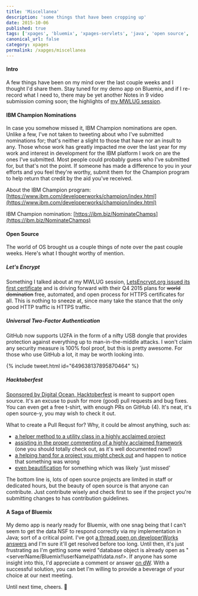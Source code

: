 ```yaml
---
title: 'Miscellanea'
description: 'some things that have been cropping up'
date: 2015-10-06
published: true
tags: ['xpages', 'bluemix', 'xpages-servlets', 'java', 'open source', 'github', 'scm']
canonical_url: false
category: xpages
permalink: /xapges/miscellanea
---
```


#### Intro
A few things have been on my mind over the last couple weeks and I thought I'd share them. Stay tuned for my demo app on Bluemix, and if I re-record what I need to, there may be yet another Notes in 9 video submission coming soon; the highlights of [my MWLUG session](/self-promotion/mwlug-ad113-success/).

#### IBM Champion Nominations
In case you somehow missed it, IBM Champion nominations are open. Unlike a few, I've not taken to tweeting about who I've submitted nominations for; that's neither a slight to those that have nor an insult to any. Those whose work has greatly impacted me over the last year for my work and interest in development for the IBM platform I work on are the ones I've submitted. Most people could probably guess who I've submitted for, but that's not the point. If someone has made a difference to you in your efforts and you feel they're worthy, submit them for the Champion program to help return that credit by the aid you've received.

About the IBM Champion program:
[https://www.ibm.com/developerworks/champion/index.html](https://www.ibm.com/developerworks/champion/index.html)

IBM Champion nomination:
[https://ibm.biz/NominateChamps](https://ibm.biz/NominateChamps)

#### Open Source
The world of OS brought us a couple things of note over the past couple weeks. Here's what I thought worthy of mention.

##### Let's Encrypt
Something I talked about at my MWLUG session, [LetsEncrypt.org issued its first certificate](https://letsencrypt.org/2015/09/14/our-first-cert.html) and is driving forward with their Q4 2015 plans for <s>world domination</s> free, automated, and open process for HTTPS certificates for all. This is nothing to sneeze at, since many take the stance that the only good HTTP traffic is HTTPS traffic.

<!--
![Let's Encrypt](//letsencrypt.org/assets/images/letsencrypt-logo-horizontal.svg){: .img-no-btm-margin }
-->

##### Universal Two-Factor Authentication
GitHub now supports U2FA in the form of a nifty USB dongle that provides protection against everything up to man-in-the-middle attacks. I won't claim any security measure is 100% fool proof, but this is pretty awesome. For those who use GitHub a lot, it may be worth looking into.

{% include tweet.html id="649638137895870464" %}

##### Hacktoberfest
[Sponsored by Digital Ocean, Hacktoberfest](https://hacktoberfest.digitalocean.com/) is meant to support open source. It's an excuse to push for more (good) pull requests and bug fixes. You can even get a free t-shirt, with enough PRs on GitHub (4). It's neat, it's open source-y, you may wish to check it out.

What to create a Pull Requst for? Why, it could be almost anything, such as:

* [a helper method to a utility class in a highly acclaimed project](https://github.com/OpenNTF/XPagesExtensionLibrary/pull/35)
* [assisting in the proper commenting of a highly acclaimed framework](https://github.com/jesse-gallagher/XPages-Scaffolding/pull/10) (one you should totally check out, as it's well documented now!)
* [a helping hand for a project you might check out](https://github.com/progrium/dokku/pull/1521) and happen to notice that something was wrong
* [even beautification](https://github.com/adambard/learnxinyminutes-docs/pull/1296) for something which was likely 'just missed'

The bottom line is, lots of open source projects are limited in staff or dedicated hours, but the beauty of open source is that anyone can contribute. Just contribute wisely and check first to see if the project you're submitting changes to has contribution guidelines.


#### A Saga of Bluemix
My demo app is nearly ready for Bluemix, with one snag being that I can't seem to get the data NSF to respond correctly via my implementation in Java; sort of a critical point. I've got [a thread open on developerWorks answers](https://developer.ibm.com/answers/questions/231062/xsp-on-bluemix-accessing-data-nsf-yields-notesexce.html) and I'm sure it'll get resolved before too long. Until then, it's just frustrating as I'm getting some weird "database object is already open as "&lt;serverName/Bluemix!!userName\path\data.nsf&gt;. If anyone has some insight into this, I'd appreciate a comment or answer [on dW](https://developer.ibm.com/answers/questions/231062/xsp-on-bluemix-accessing-data-nsf-yields-notesexce.html). With a successful solution, you can bet I'm willing to provide a beverage of your choice at our next meeting.

Until next time, cheers. 🍻
